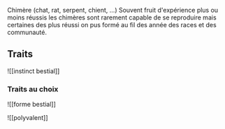 Chimère (chat, rat, serpent, chient, ...)
Souvent fruit d'expérience plus ou moins réussis les chimères sont rarement capable de se reproduire mais certaines des plus réussi on pus formé au fil des année des races et des communauté.
## Traits

![[instinct bestial]]
### Traits au choix
![[forme bestial]]

![[polyvalent]]
